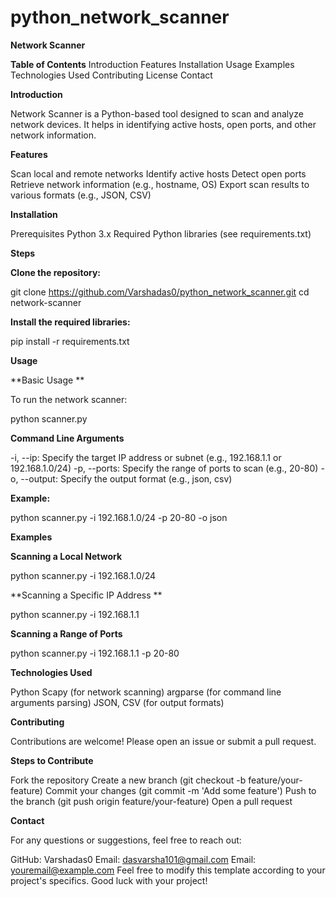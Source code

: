 # python_network_scanner

**Network Scanner**

**Table of Contents**
Introduction
Features
Installation
Usage
Examples
Technologies Used
Contributing
License
Contact

**Introduction**

Network Scanner is a Python-based tool designed to scan and analyze network devices. It helps in identifying active hosts, open ports, and other network information.

**Features**

Scan local and remote networks
Identify active hosts
Detect open ports
Retrieve network information (e.g., hostname, OS)
Export scan results to various formats (e.g., JSON, CSV)

**Installation**

Prerequisites
Python 3.x
Required Python libraries (see requirements.txt)

**Steps**

**Clone the repository:**


git clone https://github.com/Varshadas0/python_network_scanner.git
cd network-scanner

**Install the required libraries:**

pip install -r requirements.txt

**Usage**

**Basic Usage
**

To run the network scanner:

python scanner.py

**Command Line Arguments**

-i, --ip: Specify the target IP address or subnet (e.g., 192.168.1.1 or 192.168.1.0/24)
-p, --ports: Specify the range of ports to scan (e.g., 20-80)
-o, --output: Specify the output format (e.g., json, csv)

**Example:**

python scanner.py -i 192.168.1.0/24 -p 20-80 -o json

**Examples**

**Scanning a Local Network**

python scanner.py -i 192.168.1.0/24

**Scanning a Specific IP Address
**

python scanner.py -i 192.168.1.1

**Scanning a Range of Ports**

python scanner.py -i 192.168.1.1 -p 20-80

**Technologies Used**

Python
Scapy (for network scanning)
argparse (for command line arguments parsing)
JSON, CSV (for output formats)

**Contributing**

Contributions are welcome! Please open an issue or submit a pull request.

**Steps to Contribute**

Fork the repository
Create a new branch (git checkout -b feature/your-feature)
Commit your changes (git commit -m 'Add some feature')
Push to the branch (git push origin feature/your-feature)
Open a pull request

**Contact**

For any questions or suggestions, feel free to reach out:

GitHub: Varshadas0
Email: dasvarsha101@gmail.com
Email: youremail@example.com
Feel free to modify this template according to your project's specifics. Good luck with your project!



